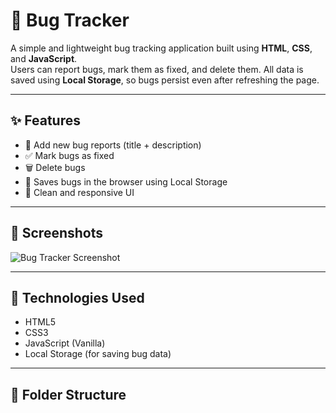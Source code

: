 # 🐞 Bug Tracker

A simple and lightweight bug tracking application built using **HTML**, **CSS**, and **JavaScript**.  
Users can report bugs, mark them as fixed, and delete them. All data is saved using **Local Storage**, so bugs persist even after refreshing the page.

---

## ✨ Features

- 📝 Add new bug reports (title + description)
- ✅ Mark bugs as fixed
- 🗑️ Delete bugs
- 💾 Saves bugs in the browser using Local Storage
- 🎨 Clean and responsive UI

---

## 📸 Screenshots

![Bug Tracker Screenshot](screenshot.png) <!-- optional: upload your screenshot as screenshot.png -->

---

## 🚀 Technologies Used

- HTML5
- CSS3
- JavaScript (Vanilla)
- Local Storage (for saving bug data)

---

## 📂 Folder Structure

